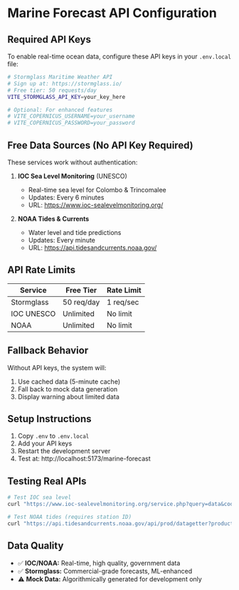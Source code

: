 # Marine Forecast API Configuration

## Required API Keys

To enable real-time ocean data, configure these API keys in your `.env.local` file:

```bash
# Stormglass Maritime Weather API
# Sign up at: https://stormglass.io/
# Free tier: 50 requests/day
VITE_STORMGLASS_API_KEY=your_key_here

# Optional: For enhanced features
# VITE_COPERNICUS_USERNAME=your_username
# VITE_COPERNICUS_PASSWORD=your_password
```

## Free Data Sources (No API Key Required)

These services work without authentication:

1. **IOC Sea Level Monitoring** (UNESCO)
   - Real-time sea level for Colombo & Trincomalee
   - Updates: Every 6 minutes
   - URL: https://www.ioc-sealevelmonitoring.org/

2. **NOAA Tides & Currents**
   - Water level and tide predictions
   - Updates: Every minute
   - URL: https://api.tidesandcurrents.noaa.gov/

## API Rate Limits

| Service | Free Tier | Rate Limit |
|---------|-----------|------------|
| Stormglass | 50 req/day | 1 req/sec |
| IOC UNESCO | Unlimited | No limit |
| NOAA | Unlimited | No limit |

## Fallback Behavior

Without API keys, the system will:
1. Use cached data (5-minute cache)
2. Fall back to mock data generation
3. Display warning about limited data

## Setup Instructions

1. Copy `.env` to `.env.local`
2. Add your API keys
3. Restart the development server
4. Test at: http://localhost:5173/marine-forecast

## Testing Real APIs

```bash
# Test IOC sea level
curl "https://www.ioc-sealevelmonitoring.org/service.php?query=data&code=colo&format=json"

# Test NOAA tides (requires station ID)
curl "https://api.tidesandcurrents.noaa.gov/api/prod/datagetter?product=water_level&station=1612340&date=latest&datum=MLLW&time_zone=GMT&units=metric&format=json"
```

## Data Quality

- ✅ **IOC/NOAA:** Real-time, high quality, government data
- ✅ **Stormglass:** Commercial-grade forecasts, ML-enhanced
- ⚠️ **Mock Data:** Algorithmically generated for development only
